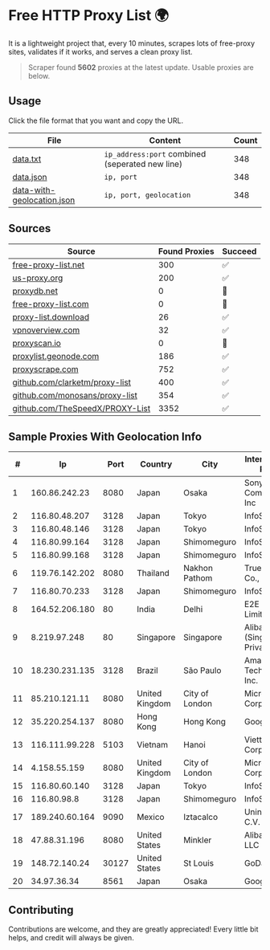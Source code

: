 
# Free HTTP Proxy List 🌍

It is a lightweight project that, every 10 minutes, scrapes lots of free-proxy sites, validates if it works, and serves a clean proxy list.


> Scraper found **5602** proxies at the latest update. Usable proxies are below.

## Usage

Click the file format that you want and copy the URL.


|File|Content|Count|
|----|-------|-----|
|[data.txt](https://raw.githubusercontent.com/themiralay/Proxy-List-World/master/data.txt)|`ip_address:port` combined (seperated new line)|348|
|[data.json](https://raw.githubusercontent.com/themiralay/Proxy-List-World/master/data.json)|`ip, port`|348|
|[data-with-geolocation.json](https://raw.githubusercontent.com/themiralay/Proxy-List-World/master/data-with-geolocation.json)|`ip, port, geolocation`|348|

## Sources

|Source|Found Proxies|Succeed|
|------|-------------|-------|
|[free-proxy-list.net](https://free-proxy-list.net)|300|✅|
|[us-proxy.org](https://www.us-proxy.org)|200|✅|
|[proxydb.net](http://proxydb.net)|0|🚫|
|[free-proxy-list.com](https://free-proxy-list.com/?page=&port=&type%5B%5D=http&type%5B%5D=https&up_time=0&search=Search)|0|🚫|
|[proxy-list.download](https://www.proxy-list.download/HTTP)|26|✅|
|[vpnoverview.com](https://vpnoverview.com/privacy/anonymous-browsing/free-proxy-servers)|32|✅|
|[proxyscan.io](https://www.proxyscan.io)|0|🚫|
|[proxylist.geonode.com](https://proxylist.geonode.com/api/proxy-list?limit=300&page=1&sort_by=lastChecked&sort_type=desc&protocols=http,https)|186|✅|
|[proxyscrape.com](https://api.proxyscrape.com/v2/?request=displayproxies&protocol=http&timeout=10000&country=all&ssl=all&anonymity=all)|752|✅|
|[github.com/clarketm/proxy-list](https://raw.githubusercontent.com/clarketm/proxy-list/master/proxy-list-raw.txt)|400|✅|
|[github.com/monosans/proxy-list](https://raw.githubusercontent.com/monosans/proxy-list/main/proxies/http.txt)|354|✅|
|[github.com/TheSpeedX/PROXY-List](https://raw.githubusercontent.com/TheSpeedX/PROXY-List/master/http.txt)|3352|✅|


## Sample Proxies With Geolocation Info

|#|Ip|Port|Country|City|Internet Service Provider|
|-|--|----|-------|----|-------------------------|
|1|160.86.242.23|8080|Japan|Osaka|Sony Network Communications Inc|
|2|116.80.48.207|3128|Japan|Tokyo|InfoSphere|
|3|116.80.48.146|3128|Japan|Tokyo|InfoSphere|
|4|116.80.99.164|3128|Japan|Shimomeguro|InfoSphere|
|5|116.80.99.168|3128|Japan|Shimomeguro|InfoSphere|
|6|119.76.142.202|8080|Thailand|Nakhon Pathom|True Internet Co., Ltd.|
|7|116.80.70.233|3128|Japan|Shimomeguro|InfoSphere|
|8|164.52.206.180|80|India|Delhi|E2E Networks Limited|
|9|8.219.97.248|80|Singapore|Singapore|Alibaba Cloud (Singapore) Private Limited|
|10|18.230.231.135|3128|Brazil|São Paulo|Amazon Technologies Inc.|
|11|85.210.121.11|8080|United Kingdom|City of London|Microsoft Corporation|
|12|35.220.254.137|8080|Hong Kong|Hong Kong|Google LLC|
|13|116.111.99.228|5103|Vietnam|Hanoi|Viettel Corporation|
|14|4.158.55.159|8080|United Kingdom|City of London|Microsoft Corporation|
|15|116.80.60.140|3128|Japan|Tokyo|InfoSphere|
|16|116.80.98.8|3128|Japan|Shimomeguro|InfoSphere|
|17|189.240.60.164|9090|Mexico|Iztacalco|Uninet S.A. de C.V.|
|18|47.88.31.196|8080|United States|Minkler|Alibaba.com LLC|
|19|148.72.140.24|30127|United States|St Louis|GoDaddy.com|
|20|34.97.36.34|8561|Japan|Osaka|Google LLC|



## Contributing

Contributions are welcome, and they are greatly appreciated! Every
little bit helps, and credit will always be given.

